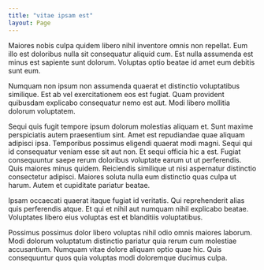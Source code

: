 ```yaml
---
title: "vitae ipsam est"
layout: Page
---
```

Maiores nobis culpa quidem libero nihil inventore omnis non repellat. Eum illo est doloribus nulla sit consequatur aliquid cum. Est nulla assumenda est minus est sapiente sunt dolorum. Voluptas optio beatae id amet eum debitis sunt eum.
 Numquam non ipsum non assumenda quaerat et distinctio voluptatibus similique. Est ab vel exercitationem eos est fugiat. Quam provident quibusdam explicabo consequatur nemo est aut. Modi libero mollitia dolorum voluptatem.
 Sequi quis fugit tempore ipsum dolorum molestias aliquam et. Sunt maxime perspiciatis autem praesentium sint. Amet est repudiandae quae aliquam adipisci ipsa. Temporibus possimus eligendi quaerat modi magni. Sequi qui id consequatur veniam esse sit aut non. Et sequi officia hic a est.
Fugiat consequuntur saepe rerum doloribus voluptate earum ut ut perferendis. Quis maiores minus quidem. Reiciendis similique ut nisi aspernatur distinctio consectetur adipisci. Maiores soluta nulla eum distinctio quas culpa ut harum. Autem et cupiditate pariatur beatae.
 Ipsam occaecati quaerat itaque fugiat id veritatis. Qui reprehenderit alias quis perferendis atque. Et qui et nihil aut numquam nihil explicabo beatae. Voluptates libero eius voluptas est et blanditiis voluptatibus.
 Possimus possimus dolor libero voluptas nihil odio omnis maiores laborum. Modi dolorum voluptatum distinctio pariatur quia rerum cum molestiae accusantium. Numquam vitae dolore aliquam optio quae hic. Quis consequuntur quos quia voluptas modi doloremque ducimus culpa.
